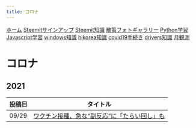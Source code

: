 ```yaml
---
title: コロナ
---
```


[ホーム](../) [Steemitサインアップ](./steemitsignup.html) [Steemit知識](./steemittips.html) [散策フォトギャラリー](./photogarally.html) [Python学習](./python.html) [Javascript学習](./javascript.html) [windows知識](./windowstips.html) [hikorea知識](./hikorea.html) [covid19手続き](./covid19tips.html) [drivers知識](./driverslicense.html) [月観測](./moon.html)

# コロナ

## 2021


|投稿日|タイトル|
|--|---|
|09/29|[ワクチン接種、急な“副反応”に「たらい回し」も](https://steemit.com/hive-161179/@yasu/2epzwq)|


